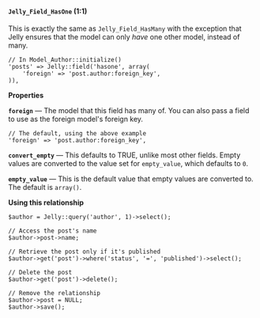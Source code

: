 #### `Jelly_Field_HasOne` (1:1)

This is exactly the same as `Jelly_Field_HasMany` with the exception that Jelly ensures that the model can only *have* one other model, instead of many.

	// In Model_Author::initialize()
	'posts' => Jelly::field('hasone', array(
		'foreign' => 'post.author:foreign_key',
	)),

**Properties**

**`foreign`** — The model that this field has many of. You can also pass a field to use as the foreign model's foreign key.

	// The default, using the above example
	'foreign' => 'post.author:foreign_key',

**`convert_empty`** — This defaults to TRUE, unlike most other fields. Empty values are converted to the value set for `empty_value`, which defaults to `0`.

**`empty_value`** — This is the default value that empty values are converted to. The default is `array()`.

**Using this relationship**

	$author = Jelly::query('author', 1)->select();

	// Access the post's name
	$author->post->name;

	// Retrieve the post only if it's published
	$author->get('post')->where('status', '=', 'published')->select();

	// Delete the post
	$author->get('post')->delete();

	// Remove the relationship
	$author->post = NULL;
	$author->save();